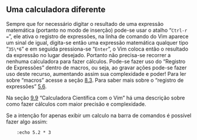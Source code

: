 Uma calculadora diferente
-------------------------

Sempre que for necessário digitar o resultado de uma expressão
matemática (portanto no modo de inserção) pode-se usar o atalho
“`Ctrl-r =`”, ele ativa o registro de expressões, na linha de
comando do Vim aparece um sinal de igual, digita-se então uma expressão
matemática qualquer tipo “`35\*6`” e em seguida pressiona-se
“`Enter`”, o Vim coloca então o resultado da expressão no
lugar desejado. Portanto não precisa-se recorrer a nenhuma calculadora
para fazer cálculos. Pode-se fazer uso do “Registro de Expressões”
dentro de macros, ou seja, ao gravar ações pode-se fazer uso deste
recurso, aumentando assim sua complexidade e poder! Para ler sobre
“macros” acesse a seção [8.3](../capitulo_8/gravando_comandos.md). Para saber mais
sobre o “registro de expressões” [5.6](../capitulo_5/registro_de_expressoes.md).

Na seção [9.9](../capitulo_9/calculadora_cientifica_com_o_vim.md) “Calculadora Científica com o Vim” há uma descrição sobre como fazer cálculos com maior
precisão e complexidade.

Se a intenção for apenas exibir um calculo na barra de comandos é
possível fazer algo assim:

        :echo 5.2 * 3


